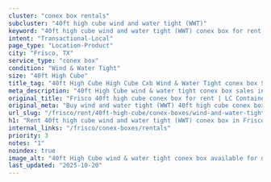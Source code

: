 ```yaml
---
cluster: "conex box rentals"
subcluster: "40ft high cube wind and water tight (WWT)"
keyword: "40ft high cube wind and water tight (WWT) conex box for rent Frisco, TX"
intent: "Transactional-Local"
page_type: "Location-Product"
city: "Frisco, TX"
service_type: "conex box"
condition: "Wind & Water Tight"
size: "40ft High Cube"
title_tag: "40ft High Cube High Cube Cxb Wind & Water Tight conex box Sales in Frisco | LC Container"
meta_description: "40ft High Cube wind & water tight conex box sales in Frisco. High cube containers with extra height. Fast delivery, competitive pricing. Serving conex boxes area. Quote ID: 1U0. Call (214) 524-4168 for your free quote today."
original_title: "Frisco 40ft high cube conex box for rent | LC Container"
original_meta: "Buy wind and water tight (WWT) 40ft high cube conex box rent with local delivery in Frisco, TX. LC Container — local Since 2003. Request a fast quote today."
url_slug: "/frisco/rent/40ft-high-cube/conex-boxes/wind-and-water-tight-wwt"
h1: "Rent 40ft high cube wind and water tight (WWT) conex box in Frisco"
internal_links: "/frisco/conex-boxes/rentals"
priority: 3
notes: "1"
noindex: true
image_alt: "40ft High Cube wind & water tight conex box available for delivery in Frisco"
last_updated: "2025-10-20"
---
```


<!-- TODO: Add unique city/inventory copy, images, and internal links here. -->
